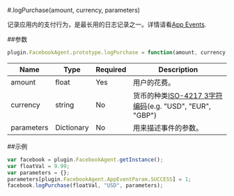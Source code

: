 #.logPurchase(amount, currency, parameters)

记录应用内的支付行为，是最长用的日志记录之一。详情请看[App Events](http://developers.facebook.com/docs/platforminsights/appevents).

##参数

```javascript
plugin.FacebookAgent.prototype.logPurchase = function(amount, currency, parameters){}
```

|Name|Type|Required|Description|
|----|----|--------|-----------|
|amount|float|Yes|用户的花费。|
|currency|string|No|货币的种类[ISO-4217 3字符编码](http://en.wikipedia.org/wiki/ISO_4217)(e.g. "USD", "EUR", "GBP")|
|parameters|Dictionary|No|用来描述事件的参数。|


##示例

```javascript
var facebook = plugin.FacebookAgent.getInstance();
var floatVal = 9.99;
var parameters = {};
parameters[plugin.FacebookAgent.AppEventParam.SUCCESS] = 1;
facebook.logPurchase(floatVal, "USD", parameters);
```
